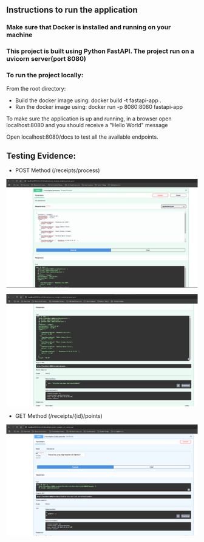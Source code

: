 ## Instructions to run the application

### Make sure that Docker is installed and running on your machine

### This project is built using Python FastAPI. The project run on a uvicorn server(port 8080)

### To run the project locally:

From the root directory:
- Build the docker image using: docker build -t fastapi-app .
- Run the docker image using: docker run -p 8080:8080 fastapi-app

To make sure the application is up and running, in a browser open localhost:8080 and you should receive a "Hello World" message

Open localhost:8080/docs to test all the available endpoints.

## Testing Evidence:
- POST Method (/receipts/process)

![POST request 1st screenshot](/testing_files/POST_req_1.png?raw=true "POST request 1st screenshot")

![POST request 1st screenshot](/testing_files/POST_req_2.png?raw=true "POST request 1st screenshot")

- GET Method (/receipts/{id}/points)

![GET request screenshot](/testing_files/GET_req.png?raw=true "GET request screenshot")

